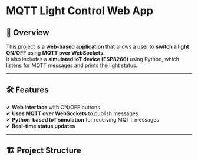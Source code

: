 # MQTT Light Control Web App

## 📌 Overview
This project is a **web-based application** that allows a user to **switch a light ON/OFF** using **MQTT over WebSockets**.  
It also includes a **simulated IoT device (ESP8266)** using Python, which listens for MQTT messages and prints the light status.

---

## 🛠 Features
✔ **Web interface** with ON/OFF buttons  
✔ **Uses MQTT over WebSockets** to publish messages  
✔ **Python-based IoT simulation** for receiving MQTT messages  
✔ **Real-time status updates**

---

## 🏗 Project Structure
